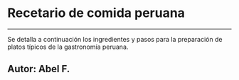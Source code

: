 # Recetario de comida peruana
---

Se detalla a continuación los ingredientes y pasos para la preparación de platos típicos de la gastronomía peruana.

## Autor: Abel F.

